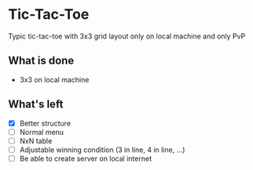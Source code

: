 # Tic-Tac-Toe

Typic tic-tac-toe with 3x3 grid layout only on local machine and only PvP

## What is done

* 3x3 on local machine

## What's left

- [x] Better structure
- [ ] Normal menu
- [ ] NxN table
- [ ] Adjustable winning condition (3 in line, 4 in line, ...)
- [ ] Be able to create server on local internet
